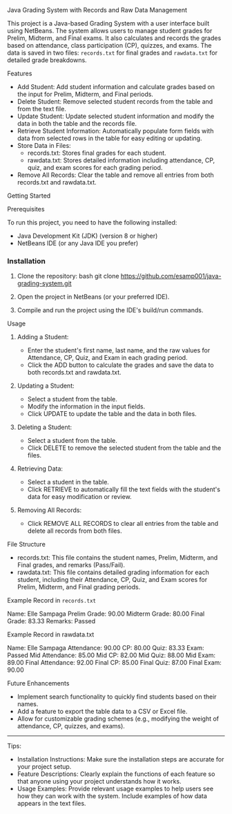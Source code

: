 Java Grading System with Records and Raw Data Management

This project is a Java-based Grading System with a user interface built using NetBeans. The system allows users to manage student grades for Prelim, Midterm, and Final exams. It also calculates and records the grades based on attendance, class participation (CP), quizzes, and exams. The data is saved in two files: `records.txt` for final grades and `rawdata.txt` for detailed grade breakdowns.

Features

- Add Student: Add student information and calculate grades based on the input for Prelim, Midterm, and Final periods.
- Delete Student: Remove selected student records from the table and from the text file.
- Update Student: Update selected student information and modify the data in both the table and the records file.
- Retrieve Student Information: Automatically populate form fields with data from selected rows in the table for easy editing or updating.
- Store Data in Files:
  - records.txt: Stores final grades for each student.
  - rawdata.txt: Stores detailed information including attendance, CP, quiz, and exam scores for each grading period.
- Remove All Records: Clear the table and remove all entries from both records.txt and rawdata.txt.

Getting Started

Prerequisites

To run this project, you need to have the following installed:

- Java Development Kit (JDK) (version 8 or higher)
- NetBeans IDE (or any Java IDE you prefer)

### Installation

1. Clone the repository:
   bash
   git clone https://github.com/esamp001/java-grading-system.git
   

2. Open the project in NetBeans (or your preferred IDE).

3. Compile and run the project using the IDE's build/run commands.

Usage

1. Adding a Student:
   - Enter the student's first name, last name, and the raw values for Attendance, CP, Quiz, and Exam in each grading period.
   - Click the ADD button to calculate the grades and save the data to both records.txt and rawdata.txt.

2. Updating a Student:
   - Select a student from the table.
   - Modify the information in the input fields.
   - Click UPDATE to update the table and the data in both files.

3. Deleting a Student:
   - Select a student from the table.
   - Click DELETE to remove the selected student from the table and the files.

4. Retrieving Data:
   - Select a student in the table.
   - Click RETRIEVE to automatically fill the text fields with the student's data for easy modification or review.

5. Removing All Records:
   - Click REMOVE ALL RECORDS to clear all entries from the table and delete all records from both files.

File Structure

- records.txt: This file contains the student names, Prelim, Midterm, and Final grades, and remarks (Pass/Fail).
- rawdata.txt: This file contains detailed grading information for each student, including their Attendance, CP, Quiz, and Exam scores for Prelim, Midterm, and Final grading periods.

Example Record in `records.txt`

Name: Elle Sampaga
Prelim Grade: 90.00
Midterm Grade: 80.00
Final Grade: 83.33
Remarks: Passed


Example Record in rawdata.txt

Name: Elle Sampaga
Attendance: 90.00
CP: 80.00
Quiz: 83.33
Exam: Passed
Mid Attendance: 85.00
Mid CP: 82.00
Mid Quiz: 88.00
Mid Exam: 89.00
Final Attendance: 92.00
Final CP: 85.00
Final Quiz: 87.00
Final Exam: 90.00


Future Enhancements

- Implement search functionality to quickly find students based on their names.
- Add a feature to export the table data to a CSV or Excel file.
- Allow for customizable grading schemes (e.g., modifying the weight of attendance, CP, quizzes, and exams).


---

Tips:

- Installation Instructions: Make sure the installation steps are accurate for your project setup.
- Feature Descriptions: Clearly explain the functions of each feature so that anyone using your project understands how it works.
- Usage Examples: Provide relevant usage examples to help users see how they can work with the system. Include examples of how data appears in the text files.

